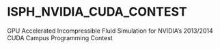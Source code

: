 ISPH_NVIDIA_CUDA_CONTEST
========================

GPU Accelerated Incompressible Fluid Simulation for NVIDIA’s 2013/2014 CUDA Campus Programming Contest
